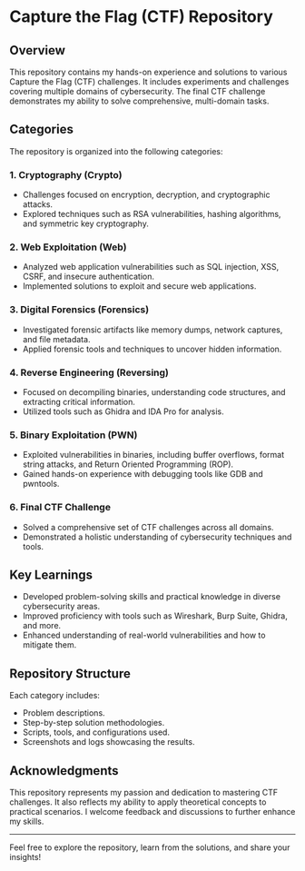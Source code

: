 # Capture the Flag (CTF) Repository

## Overview
This repository contains my hands-on experience and solutions to various Capture the Flag (CTF) challenges. It includes experiments and challenges covering multiple domains of cybersecurity. The final CTF challenge demonstrates my ability to solve comprehensive, multi-domain tasks.

## Categories
The repository is organized into the following categories:

### 1. Cryptography (Crypto)
- Challenges focused on encryption, decryption, and cryptographic attacks.
- Explored techniques such as RSA vulnerabilities, hashing algorithms, and symmetric key cryptography.

### 2. Web Exploitation (Web)
- Analyzed web application vulnerabilities such as SQL injection, XSS, CSRF, and insecure authentication.
- Implemented solutions to exploit and secure web applications.

### 3. Digital Forensics (Forensics)
- Investigated forensic artifacts like memory dumps, network captures, and file metadata.
- Applied forensic tools and techniques to uncover hidden information.

### 4. Reverse Engineering (Reversing)
- Focused on decompiling binaries, understanding code structures, and extracting critical information.
- Utilized tools such as Ghidra and IDA Pro for analysis.

### 5. Binary Exploitation (PWN)
- Exploited vulnerabilities in binaries, including buffer overflows, format string attacks, and Return Oriented Programming (ROP).
- Gained hands-on experience with debugging tools like GDB and pwntools.

### 6. Final CTF Challenge
- Solved a comprehensive set of CTF challenges across all domains.
- Demonstrated a holistic understanding of cybersecurity techniques and tools.

## Key Learnings
- Developed problem-solving skills and practical knowledge in diverse cybersecurity areas.
- Improved proficiency with tools such as Wireshark, Burp Suite, Ghidra, and more.
- Enhanced understanding of real-world vulnerabilities and how to mitigate them.

## Repository Structure
Each category includes:
- Problem descriptions.
- Step-by-step solution methodologies.
- Scripts, tools, and configurations used.
- Screenshots and logs showcasing the results.

## Acknowledgments
This repository represents my passion and dedication to mastering CTF challenges. It also reflects my ability to apply theoretical concepts to practical scenarios. I welcome feedback and discussions to further enhance my skills.

---
Feel free to explore the repository, learn from the solutions, and share your insights!
